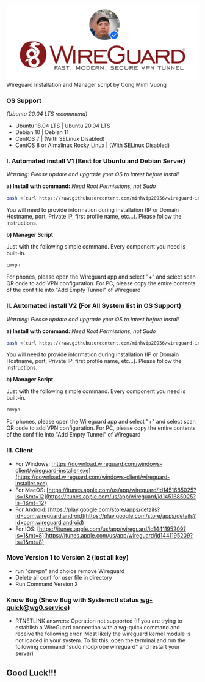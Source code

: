 ![Banner](/banner.jpg)
<br />
Wireguard Installation and Manager script by Cong Minh Vuong
<br />
### OS Support
*(Ubuntu 20.04 LTS recommend)*
- Ubuntu 18.04 LTS | Ubuntu 20.04 LTS
- Debian 10 | Debian 11
- CentOS 7 | (With SELinux Disabled)
- CentOS 8 or Almalinux Rocky Linux | (With SELinux Disabled)

### I. Automated install V1 (Best for Ubuntu and Debian Server)
*Warning: Please update and upgrade your OS to latest before install*

**a) Install with command:**
*Need Root Permissions, not Sudo*

```bash
bash <(curl https://raw.githubusercontent.com/minhvip20956/wireguard-install/main/vpn.sh || wget -O - https://raw.githubusercontent.com/minhvip20956/wireguard-install/main/vpn.sh)
```
You will need to provide information during installation (IP or Domain Hostname, port, Private IP, first profile name, etc...). Please follow the instructions.

**b) Manager Script**

Just with the following simple command. Every component you need is built-in.

```bash
cmvpn
```

For phones, please open the Wireguard app and select "+" and select scan QR code to add VPN configuration. For PC, please copy the entire contents of the conf file into "Add Empty Tunnel" of Wireguard

### II. Automated install V2 (For All System list in OS Support)
*Warning: Please update and upgrade your OS to latest before install*

**a) Install with command:**
*Need Root Permissions, not Sudo*

```bash
bash <(curl https://raw.githubusercontent.com/minhvip20956/wireguard-install/main/vpn2.sh || wget -O - https://raw.githubusercontent.com/minhvip20956/wireguard-install/main/vpn2.sh)
```
You will need to provide information during installation (IP or Domain Hostname, port, Private IP, first profile name, etc...). Please follow the instructions.

**b) Manager Script**

Just with the following simple command. Every component you need is built-in. 

```bash
cmvpn
```

For phones, please open the Wireguard app and select "+" and select scan QR code to add VPN configuration. For PC, please copy the entire contents of the conf file into "Add Empty Tunnel" of Wireguard

### III. Client
- For Windows: [https://download.wireguard.com/windows-client/wireguard-installer.exe](https://download.wireguard.com/windows-client/wireguard-installer.exe)
- For MacOS: [https://itunes.apple.com/us/app/wireguard/id1451685025?ls=1&mt=12](https://itunes.apple.com/us/app/wireguard/id1451685025?ls=1&mt=12)
- For Android: [https://play.google.com/store/apps/details?id=com.wireguard.android](https://play.google.com/store/apps/details?id=com.wireguard.android)
- For IOS: [https://itunes.apple.com/us/app/wireguard/id1441195209?ls=1&mt=8](https://itunes.apple.com/us/app/wireguard/id1441195209?ls=1&mt=8)

### Move Version 1 to Version 2 (lost all key)
- run "cmvpn" and choice remove Wireguard
- Delete all conf for user file in directory
- Run Command Version 2

### Know Bug (Show Bug with Systemctl status wg-quick@wg0.service)
- RTNETLINK answers: Operation not supported (If you are trying to establish a WireGuard connection with a wg-quick command and receive the following error. Most likely the wireguard kernel module is not loaded in your system. To fix this, open the terminal and run the following command "sudo modprobe wireguard" and restart your server)

## Good Luck!!!
